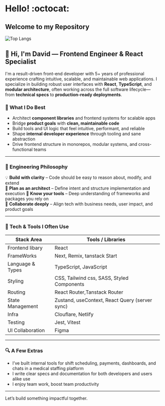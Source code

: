 # Hello! :octocat:
## Welcome to my Repository

  ![Top Langs](https://github-readme-stats.vercel.app/api/top-langs/?username=Davydx7&layout=compact&title_color=3382ed&text_color=ffffff&icon_color=22c55e&bg_color=000000&hide_border=true&locale=en)

## 👋 Hi, I'm David — Frontend Engineer & React Specialist

I'm a result-driven front-end developer with 5+ years of professional experience crafting intuitive, scalable, and maintainable web applications. I specialize in building robust user interfaces with **React**, **TypeScript**, and **modular architecture**, often working across the full software lifecycle—from **technical specs** to **production-ready deployments**.

### 🚀 What I Do Best

- Architect **component libraries** and frontend systems for scalable apps
- Bridge **product goals** with **clean, maintainable code**
- Build tools and UI logic that feel intuitive, performant, and reliable
- Shape **internal developer experience** through tooling and sane abstraction
- Drive frontend structure in monorepos, modular systems, and cross-functional teams

---

### 🧠 Engineering Philosophy

💡 **Build with clarity** – Code should be easy to reason about, modify, and extend  
🧭 **Plan as an architect** – Define intent and structure implementation and execution
🔧 **Know your tools** – Deep understanding of frameworks and packages you rely on  
🤝 **Collaborate deeply** – Align tech with business needs, user impact, and product goals  

---

### 🧰 Tech & Tools I Often Use

| Stack Area         | Tools / Libraries |
|--------------------|------------------|
| Frontend libary    | React |
| FrameWorks         | Next, Remix, tanstack Start |
| Language & Types   | TypeScript, JavaScript |
| Styling            | CSS, Tailwind css, SASS, Styled Components |
| Routing            | React Router,Tanstack Router |
| State Management   | Zustand, useContext, React Query (server sync) |
| Infra              | Clouflare, Netlify |
| Testing            | Jest, Vitest |
| UI Collaboration   | Figma |

---

### 🔍 A Few Extras

- I’ve built internal tools for shift scheduling, payments, dashboards, and chats in a medical staffing platform
- I write clear specs and documentation for both developers and users alike use
- I enjoy team work, boost team productivity

---

Let’s build something impactful together.



